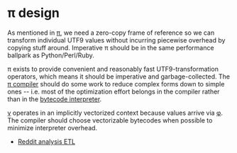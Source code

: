 # π design
As mentioned in [π](pi.md), we need a zero-copy frame of reference so we can transform individual UTF9 values without incurring piecewise overhead by copying stuff around. Imperative π should be in the same performance ballpark as Python/Perl/Ruby.

π exists to provide convenient and reasonably fast UTF9-transformation operators, which means it should be imperative and garbage-collected. The [π compiler](pi-compiler.md) should do some work to reduce complex forms down to simple ones -- i.e. most of the optimization effort belongs in the compiler rather than in the [bytecode interpreter](pi-interpreter.md).

[γ](gamma.md) operates in an implicitly vectorized context because values arrive via [φ](phi.md). The compiler should choose vectorizable bytecodes when possible to minimize interpreter overhead.

+ [Reddit analysis ETL](pi/reddit.md)
